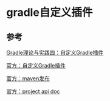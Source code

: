 # gradle自定义插件

## 参考
[Gradle理论与实践四：自定义Gradle插件](https://blog.csdn.net/u013700502/article/details/85232032)

[官方：自定义Gradle插件](https://docs.gradle.org/current/userguide/custom_plugins.html)

[官方：maven发布](https://docs.gradle.org/5.6.1/userguide/publishing_maven.html)

[官方：project api doc](https://docs.gradle.org/current/javadoc/org/gradle/api/Project.html)

